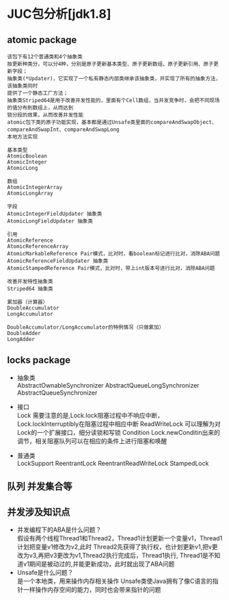 # JUC包分析[jdk1.8]
## atomic package
    该包下有12个普通类和4个抽象类
    按更新种类分，可以分4种，分别是原子更新基本类型、原子更新数组、原子更新引用、原子更新字段；
    抽象类(*Updater)，它实现了一个私有静态内部类继承该抽象类，并实现了所有的抽象方法，该抽象类同时
    提供了一个静态工厂方法；
    抽象类Striped64是用于改善并发性能的，里面有个Cell数组，当并发竞争时，会把不同现场的值分布到数组上，从而达到
    锁分段的效果，从而改善并发性能
    atomic包下类的原子功能实现，基本都是通过Unsafe类里面的compareAndSwapObject、compareAndSwapInt、compareAndSwapLong
    本地方法实现
        
    基本类型
    AtomicBoolean 
    AtomicInteger 
    AtomicLong
    
    数组
    AtomicIntegerArray
    AtomicLongArray
    
    字段
    AtomicIntegerFieldUpdater 抽象类
    AtomicLongFieldUpdater 抽象类
    
    引用
    AtomicReference
    AtomicReferenceArray
    AtomicMarkableReference Pair模式，比对时，看boolean标记进行比对，消除ABA问题
    AtomicReferenceFieldUpdater 抽象类
    AtomicStampedReference Pair模式，比对时，带上int版本号进行比对，消除ABA问题
    
    改善并发特性抽象类
    Striped64 抽象类
    
    累加器（计算器）
    DoubleAccumulator
    LongAccumulator
    
    DoubleAccumulator/LongAccumulator的特例情况（只做累加）
    DoubleAdder
    LongAdder
    
## locks package
   - 抽象类<br>
   AbstractOwnableSynchronizer
   AbstractQueueLongSynchronizer
   AbstractQueueSynchronizer
   
   - 接口<br>
   Lock 需要注意的是,Lock.lock阻塞过程中不响应中断，Lock.lockInterruptibly在阻塞过程中相应中断
   ReadWriteLock 可以理解为对Lock的一个扩展接口，细分读锁和写锁
   Condition Lock.newConditin出来的调节，相关阻塞队列可以在相应的条件上进行阻塞和唤醒
   
   - 普通类<br>
   LockSupport
   ReentrantLock
   ReentrantReadWriteLock
   StampedLock
   
## 队列 并发集合等

## 并发涉及知识点
- 并发编程下的ABA是什么问题？<br>
  假设有两个线程Thread1和Thread2，Thread1计划更新一个变量v1，Thread1计划把变量v1修改为v2,此时
  Thread2先获得了执行权，也计划更新v1,把v更改为v3,再把v3更改为v1,Thread2执行完成后，Thread1执行,
  Thread1是不知道v1期间是被动过的,并能更新成功，此时就出现了ABA问题
- Unsafe是什么问题？<br>
  是一个本地类，用来操作内存相关操作
  Unsafe类使Java拥有了像C语言的指针一样操作内存空间的能力，同时也会带来指针的问题